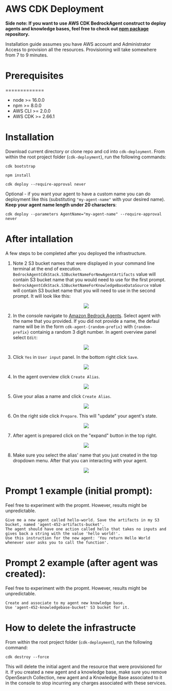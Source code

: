 # AWS CDK Deployment

**Side note: If you want to use AWS CDK BedrockAgent construct to deploy agents and knowledge bases, feel free to check out [npm package](https://www.npmjs.com/package/bedrock-agents-cdk?activeTab=readme) repository.**

Installation guide assumes you have AWS account and Administrator Access to provision all the resources. 
Provisioning will take somewhere from 7 to 9 minutes.

# Prerequisites
=============

* node >= 16.0.0
* npm >= 8.0.0
* AWS CLI >= 2.0.0
* AWS CDK >= 2.66.1

# Installation

Download current directory or clone repo and cd into ``cdk-deployment``. From within the root project folder (``cdk-deployment``), run the following commands:

```
cdk bootstrap
```

```
npm install
```

```
cdk deploy --require-approval never
```

Optional - if you want your agent to have a custom name you can do deployment like this (substituting ``"my-agent-name"`` with your desired name). **Keep your agent name length under 20 characters**:

```
cdk deploy --parameters AgentName="my-agent-name" --require-approval never
```

# After intallation

A few steps to be completed after you deployed the infrastructure.

1. Note 2 S3 bucket names that were displayed in your command line terminal at the end of execution. ``BedrockAgentCdkStack.S3BucketNameForNewAgentArtifacts`` value will contain S3 bucket name that you would need to use for the first prompt. ``BedrockAgentCdkStack.S3BucketNameForKnowledgeBaseDataSource`` value will contain S3 bucket name that you will need to use in the second prompt. It will look like this:

<div align="center">
<img src="screenshots/cdk-outputs.png" />
</div>

2. In the console navigate to [Amazon Bedrock Agents](https://us-west-2.console.aws.amazon.com/bedrock/home?region=us-west-2#/agents). Select agent with the name that you provided. If you did not provide a name, the defaul name will be in the form ``cdk-agent-{random-prefix}`` with ``{random-prefix}`` containig a random 3 digit number. In agent overview panel select ``Edit``:

<div align="center">
<img src="screenshots/create-and-test-alias/edit-user-input-1.png" />
</div>

3. Click ``Yes`` in ``User input`` panel. In the bottom right click ``Save``.

<div align="center">
<img src="screenshots/create-and-test-alias/edit-user-input-2.png" />
</div>

4. In the agent overview click ``Create Alias``.

<div align="center">
<img src="screenshots/create-and-test-alias/create-alias-1.png" />
</div>

5. Give your alias a name and click ``Create Alias``.

<div align="center">
<img src="screenshots/create-and-test-alias/create-alias-2.png" />
</div>

6. On the right side click ``Prepare``. This will "update" your agent's state.

<div align="center">
<img src="screenshots/create-and-test-alias/prepare-button.png" />
</div>

7. After agent is prepared click on the "expand" button in the top right.

<div align="center">
<img src="screenshots/create-and-test-alias/test-alias-1.png" />
</div>

8. Make sure you select the alias' name that you just created in the top dropdown menu. After that you can interacting with your agent.

<div align="center">
<img src="screenshots/create-and-test-alias/test-alias-2.png" />
</div>


# Prompt 1 example (initial prompt):

Feel free to experiment with the propmt. However, results might be unpredictable.

```
Give me a new agent called hello-world. Save the artifacts in my S3 bucket, named 'agent-452-artifacts-bucket'. 
The agent should have one action called hello that takes no inputs and gives back a string with the value 'hello world!'. 
Use this instruction for the new agent: 'You return Hello World whenever user asks you to call the function'.
```

# Prompt 2 example (after agent was created):

Feel free to experiment with the propmt. However, results might be unpredictable.

```
Create and associate to my agent new knowledge base. 
Use 'agent-452-knowledgebase-bucket' S3 bucket for it.
```

# How to delete the infrastructe

From within the root project folder (``cdk-deployment``), run the following command:

```
cdk destroy --force
```

This will delete the initial agent and the resource that were provisioned for it. If you created a new agent and a knowledge base, make sure you remove OpenSearch Collection, new agent and a Knowledge Base associated to it in the console to stop incurring any charges associated with these services.